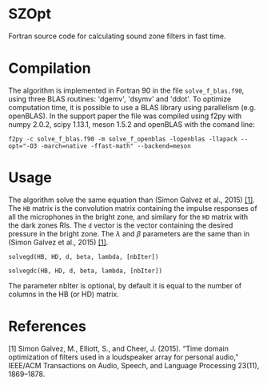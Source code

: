 # SZOpt
Fortran source code for calculating sound zone filters in fast time.

# Compilation

The algorithm is implemented in Fortran 90 in the file `solve_f_blas.f90`, using three BLAS routines: 'dgemv', 'dsymv' and 'ddot'. To optimize computation time, it is possible to use a BLAS library using parallelism (e.g. openBLAS). In the support paper the file was compiled using f2py with numpy 2.0.2, scipy 1.13.1, meson 1.5.2 and openBLAS with the comand line:

```
f2py -c solve_f_blas.f90 -m solve_f_openblas -lopenblas -llapack --opt="-O3 -march=native -ffast-math" --backend=meson
```

# Usage

The algorithm solve the same equation than (Simon Galvez et al., 2015) [[1]](#1). The `HB` matrix is the convolution matrix containing the impulse responses of all the microphones in the bright zone, and similary for the `HD` matrix with the dark zones RIs. The `d` vector is the vector containing the desired pressure in the bright zone. The $\lambda$ and $\beta$ parameters are the same than in (Simon Galvez et al., 2015) [[1]](#1).
```
solvegd(HB, HD, d, beta, lambda, [nbIter])
```
```
solvegdc(HB, HD, d, beta, lambda, [nbIter])
```
The parameter nbIter is optional, by default it is equal to the number of columns in the HB (or HD) matrix.

# References

<a id="1">[1]</a> Simon Galvez, M., Elliott, S., and Cheer, J. (2015). “Time domain optimization of filters used in a loudspeaker array for personal audio,” IEEE/ACM Transactions on Audio, Speech, and Language Processing 23(11), 1869–1878.

